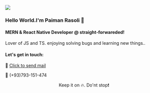 ![](https://github-readme-stats.vercel.app/api?username=Paiman-Rasoli&show_icons=true&count_private=true)
### Hello World.I'm Paiman Rasoli 👋

#### MERN & React Native Developer @ straight-forwareded!
Lover of JS and TS. enjoying solving bugs and learning new things..<PR />   

#### Let's get in touch:
<p> 📧 <a href="mailto:paimanrasoli002@gmail.com">Click to send mail</a></p>
<p> 📱 (+93)793-151-474 </p> 
<p align="center"> Keep it on 🔥. Do'nt stop❗ </p>
